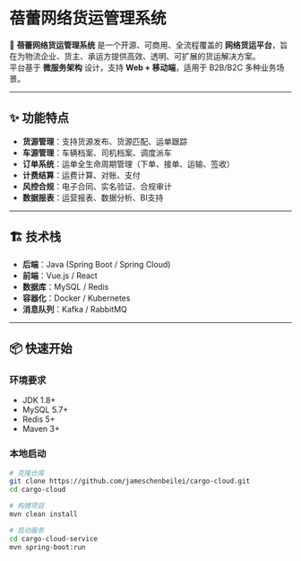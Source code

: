 # 蓓蕾网络货运管理系统

🚚 **蓓蕾网络货运管理系统** 是一个开源、可商用、全流程覆盖的 **网络货运平台**，旨在为物流企业、货主、承运方提供高效、透明、可扩展的货运解决方案。  
平台基于 **微服务架构** 设计，支持 **Web + 移动端**，适用于 B2B/B2C 多种业务场景。

---

## ✨ 功能特点
- **货源管理**：支持货源发布、货源匹配、运单跟踪  
- **车源管理**：车辆档案、司机档案、调度派车  
- **订单系统**：运单全生命周期管理（下单、接单、运输、签收）  
- **计费结算**：运费计算、对账、支付  
- **风控合规**：电子合同、实名验证、合规审计  
- **数据报表**：运营报表、数据分析、BI支持  

---

## 🏗️ 技术栈
- **后端**：Java (Spring Boot / Spring Cloud)  
- **前端**：Vue.js / React  
- **数据库**：MySQL / Redis  
- **容器化**：Docker / Kubernetes  
- **消息队列**：Kafka / RabbitMQ  

---

## 📦 快速开始

### 环境要求
- JDK 1.8+  
- MySQL 5.7+  
- Redis 5+  
- Maven 3+  

### 本地启动
```bash
# 克隆仓库
git clone https://github.com/jameschenbeilei/cargo-cloud.git
cd cargo-cloud

# 构建项目
mvn clean install

# 启动服务
cd cargo-cloud-service
mvn spring-boot:run
